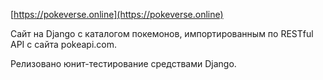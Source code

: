 [https://pokeverse.online](https://pokeverse.online) 

  
Сайт на Django с каталогом покемонов, импортированным по RESTful API с сайта pokeapi.com.

Релизовано юнит-тестирование средствами Django.
